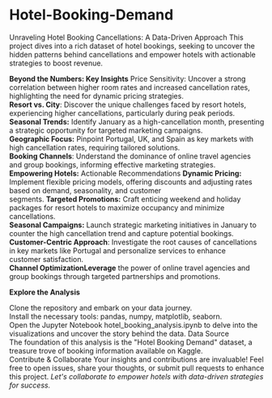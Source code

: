 # Hotel-Booking-Demand
Unraveling Hotel Booking Cancellations: A Data-Driven Approach
This project dives into a rich dataset of hotel bookings, seeking to uncover the hidden patterns behind cancellations and empower hotels with actionable strategies to boost revenue.

**Beyond the Numbers: Key Insights**
Price Sensitivity: Uncover a strong correlation between higher room rates and increased cancellation rates, highlighting the need for dynamic pricing strategies.</br>
**Resort vs. City**: Discover the unique challenges faced by resort hotels, experiencing higher cancellations, particularly during peak periods.</br>
**Seasonal Trends:** Identify January as a high-cancellation month, presenting a strategic opportunity for targeted marketing campaigns.</br>
**Geographic Focus:** Pinpoint Portugal, UK, and Spain as key markets with high cancellation rates, requiring tailored solutions.</br>
**Booking Channels**: Understand the dominance of online travel agencies and group bookings, informing effective marketing strategies.</br>
**Empowering Hotels:** Actionable Recommendations
**Dynamic Pricing:** Implement flexible pricing models, offering discounts and adjusting rates based on demand, seasonality, and customer </br>segments.
**Targeted Promotions:** Craft enticing weekend and holiday packages for resort hotels to maximize occupancy and minimize cancellations.</br>
**Seasonal Campaigns:** Launch strategic marketing initiatives in January to counter the high cancellation trend and capture potential bookings.</br>
**Customer-Centric Approach**: Investigate the root causes of cancellations in key markets like Portugal and personalize services to enhance </br>customer satisfaction.</br>
**Channel OptimizationLeverage** the power of online travel agencies and group bookings through targeted partnerships and promotions.</br>

**Explore the Analysis**</br>

Clone the repository and embark on your data journey.</br>
Install the necessary tools: pandas, numpy, matplotlib, seaborn.</br>
Open the Jupyter Notebook hotel_booking_analysis.ipynb to delve into the visualizations and uncover the story behind the data.
Data Source</br>
The foundation of this analysis is the "Hotel Booking Demand" dataset, a treasure trove of booking information available on Kaggle.
</br>
Contribute & Collaborate
Your insights and contributions are invaluable! Feel free to open issues, share your thoughts, or submit pull requests to enhance this project. _Let's collaborate to empower hotels with data-driven strategies for success._
